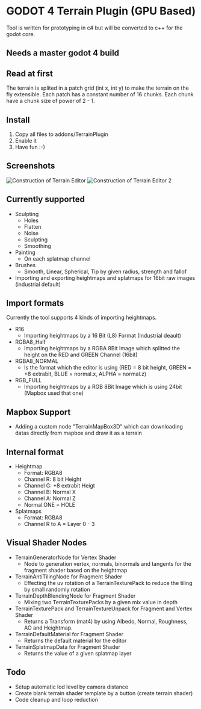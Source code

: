 # GODOT 4 Terrain Plugin (GPU Based)

Tool is written for prototyping in c# but will be converted to c++ for the godot core.

## Needs a master godot 4 build

## Read at first

The terrain is splited in a patch grid (int x, int y) to make the terrain on the fly extensible.
Each patch has a constant number of 16 chunks. 
Each chunk have a chunk size of power of 2 - 1.

## Install

1. Copy all files to addons/TerrainPlugin
2. Enable it
3. Have fun :-)

## Screenshots

![Construction of Terrain Editor](https://i.ibb.co/3T9sp5q/terraintool.png)
![Construction of Terrain Editor 2](https://i.ibb.co/8YS53tD/uploadtool2.png)

## Currently supported

- Sculpting
	- Holes
	- Flatten
	- Noise
	- Sculpting
	- Smoothing
- Painting
	- On each splatmap channel
- Brushes
	- Smooth, Linear, Spherical, Tip by given radius, strength and fallof
- Importing and exporting heightmaps and splatmaps for 16bit raw images (industrial default)

## Import formats
Currently the tool supports 4 kinds of importing heightmaps.

- R16
	- Importing heightmaps by a 16 Bit (L8) Format (Industrial deault)
- RGBA8_Half
	- Importing heightmaps by a RGBA 8Bit Image which splitted the height on the RED and GREEN Channel (16bit) 
- RGBA8_NORMAL
	- Is the format which the editor is using (RED = 8 bit height, GREEN = +8 extrabit, BLUE = normal.x, ALPHA = normal.z)
- RGB_FULL
	- Importing heightmaps by a RGB 8Bit Image which is using 24bit (Mapbox used that one)

## Mapbox Support
- Adding a custom node "TerrainMapBox3D" which can downloading datas directly from mapbox and draw it as a terrain

## Internal format

- Heightmap
	- Format: RGBA8
	- Channel R: 8 bit Height
	- Channel G: +8 extrabit Heigt
	- Channel B: Normal X
	- Channel A: Normal Z
	- Normal.ONE = HOLE
- Splatmaps
	- Format: RGBA8
	- Channel R to A = Layer 0 - 3

## Visual Shader Nodes

 - TerrainGeneratorNode for Vertex Shader
	 - Node to generation vertex, normals, binormals and tangents for the fragment shader based on the heightmap
 - TerrainAntiTilingNode for Fragment Shader
	 - Effecting the uv rotation of a TerrainTexturePack to reduce the tiling by small randomly rotation
 - TerrainDepthBlendingNode for Fragment Shader
	 - Mixing two TerrainTexturePacks by a given mix value in depth
 - TerrainTexturePack and TerrainTextureUnpack for Fragment and Vertex Shader
	 - Returns a Transform (mat4) by using Albedo, Normal, Roughness, AO and Heightmap.
 - TerrainDefaultMaterial for Fragment Shader
	 - Returns the default material for the editor
 - TerrainSplatmapData for Fragment Shader
	 - Returns the value of a given splatmap layer


## Todo
- Setup automatic lod level by camera distance
- Create blank terrain shader template by a button (create terrain shader)
- Code cleanup and loop reduction
